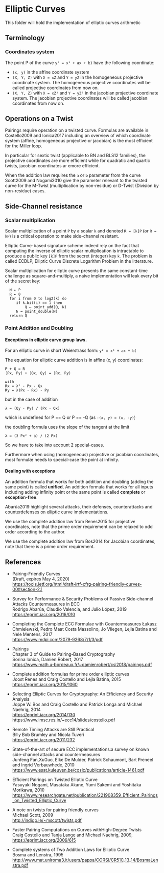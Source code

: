 # Elliptic Curves

This folder will hold the implementation of elliptic curves arithmetic

## Terminology

### Coordinates system

The point P of the curve `y² = x³ + ax + b)` have the following coordinate:

- `(x, y)` in the affine coordinate system
- `(X, Y, Z)` with `X = xZ` and `Y = yZ` in the homogeneous projective coordinate system.
  The homogeneous projective coordinates will be called projective coordinates from now on.
- `(X, Y, Z)` with `X = xZ²` and `Y = yZ³` in the jacobian projective coordinate system.
  The jacobian projective coordinates will be called jacobian coordinates from now on.

## Operations on a Twist

Pairings require operation on a twisted curve. Formulas are available
in Costello2009 and Ionica2017 including an overview of which coordinate system (affine, homogeneous projective or jacobian) is the most efficient for the Miller loop.

In particular for sextic twist (applicable to BN and BLS12 families), the projective coordinates are more efficient while for quadratic and quartic twists, jacobian coordinates ar emore efficient.

When the addition law requires the `a` or `b` parameter from the curve Scott2009 and Nogami2010 give the parameter relevant to the twisted curve for the M-Twist (multiplication by non-residue) or D-Twist (Division by non-residue) cases.

## Side-Channel resistance

### Scalar multiplication

Scalar multiplication of a point `P` by a scalar `k` and denoted `R = [k]P` (or `R = kP`)
is a critical operation to make side-channel resistant.

Elliptic Curve-based signature scheme indeed rely on the fact that computing the inverse of elliptic scalar multiplication is intractable to produce a public key `[k]P` from
the secret (integer) key `k`. The problem is called ECDLP, Elliptic Curve Discrete Logarithm Problem in the litterature.

Scalar multiplication for elliptic curve presents the same constant-time challenge as square-and-multiply, a naive implementation will leak every bit of the secret key:
```
  N ← P
  R ← 0
  for i from 0 to log2(k) do
     if k.bit(i) == 1 then
         Q ← point_add(Q, N)
     N ← point_double(N)
  return Q
```

### Point Addition and Doubling

#### Exceptions in elliptic curve group laws.

For an elliptic curve in short Weierstrass form: `y² = x³ + ax + b)`

The equation for elliptic curve addition is in affine (x, y) coordinates:

```
P + Q = R
(Px, Py) + (Qx, Qy) = (Rx, Ry)

with
Rx = λ² - Px - Qx
Ry = λ(Px - Rx) - Py
```
but in the case of addition
```
λ = (Qy - Py) / (Px - Qx)
```
which is undefined for P == Q or P == -Q (as `-(x, y) = (x, -y)`)

the doubling formula uses the slope of the tangent at the limit

```
λ = (3 Px² + a) / (2 Px)
```

So we have to take into account 2 special-cases.

Furthermore when using (homogeneous) projective or jacobian coordinates, most formulæ
needs to special-case the point at infinity.

#### Dealing with exceptions

An addition formula that works for both addition and doubling (adding the same point) is called **unified**.
An addition formula that works for all inputs including adding infinity point or the same point is called **complete** or **exception-free**.

Abarúa2019 highlight several attacks, their defenses, counterattacks and counterdefenses
on elliptic curve implementations.

We use the complete addition law from Renes2015 for projective coordinates, note that the prime order requirement can be relaxed to odd order according to the author.

We use the complete addition law from Bos2014 for Jacobian coordinates, note that there is a prime order requirement.

## References

- Pairing-Friendly Curves\
  (Draft, expires May 4, 2020)\
  https://tools.ietf.org/html/draft-irtf-cfrg-pairing-friendly-curves-00#section-2.1

- Survey for Performance & Security Problems of Passive Side-channel Attacks     Countermeasures in ECC\
  Rodrigo Abarúa, Claudio Valencia, and Julio López, 2019\
  https://eprint.iacr.org/2019/010

- Completing the Complete ECC Formulae with Countermeasures
  Łukasz Chmielewski, Pedro Maat Costa Massolino, Jo Vliegen, Lejla Batina and Nele Mentens, 2017\
  https://www.mdpi.com/2079-9268/7/1/3/pdf

- Pairings\
  Chapter 3 of Guide to Pairing-Based Cryptography\
  Sorina Ionica, Damien Robert, 2017\
  https://www.math.u-bordeaux.fr/~damienrobert/csi2018/pairings.pdf

- Complete addition formulas for prime order elliptic curves\
  Joost Renes and Craig Costello and Lejla Batina, 2015\
  https://eprint.iacr.org/2015/1060

- Selecting Elliptic Curves for Cryptography: An Efficiency and Security Analysis\
  Joppe W. Bos and Craig Costello and Patrick Longa and Michael Naehrig, 2014\
  https://eprint.iacr.org/2014/130
  https://www.imsc.res.in/~ecc14/slides/costello.pdf

- Remote Timing Attacks are Still Practical\
  Billy Bob Brumley and Nicola Tuveri\
  https://eprint.iacr.org/2011/232

- State-of-the-art of secure ECC implementations:a survey on known side-channel attacks and countermeasures\
  Junfeng Fan,XuGuo, Elke De Mulder, Patrick Schaumont, Bart Preneel and Ingrid Verbauwhede, 2010
  https://www.esat.kuleuven.be/cosic/publications/article-1461.pdf

- Efficient Pairings on Twisted Elliptic Curve\
  Yasuyuki Nogami, Masataka Akane, Yumi Sakemi and Yoshitaka Morikawa, 2010\
  https://www.researchgate.net/publication/221908359_Efficient_Pairings_on_Twisted_Elliptic_Curve

- A note on twists for pairing friendly curves\
  Michael Scott, 2009\
  http://indigo.ie/~mscott/twists.pdf

- Faster Pairing Computations on Curves withHigh-Degree Twists\
  Craig Costello and Tanja Lange and Michael Naehrig, 2009,
  https://eprint.iacr.org/2009/615

- Complete systems of Two Addition Laws for Elliptic Curve\
  Bosma and Lenstra, 1995
  http://www.mat.uniroma3.it/users/pappa/CORSI/CR510_13_14/BosmaLenstra.pdf
